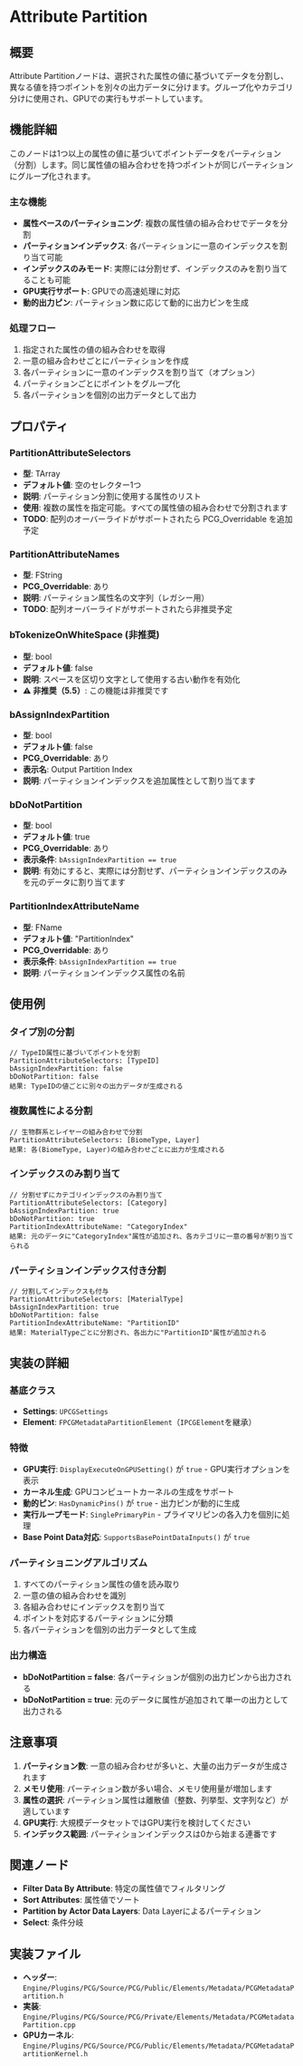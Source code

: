 # Attribute Partition

## 概要
Attribute Partitionノードは、選択された属性の値に基づいてデータを分割し、異なる値を持つポイントを別々の出力データに分けます。グループ化やカテゴリ分けに使用され、GPUでの実行もサポートしています。

## 機能詳細
このノードは1つ以上の属性の値に基づいてポイントデータをパーティション（分割）します。同じ属性値の組み合わせを持つポイントが同じパーティションにグループ化されます。

### 主な機能
- **属性ベースのパーティショニング**: 複数の属性値の組み合わせでデータを分割
- **パーティションインデックス**: 各パーティションに一意のインデックスを割り当て可能
- **インデックスのみモード**: 実際には分割せず、インデックスのみを割り当てることも可能
- **GPU実行サポート**: GPUでの高速処理に対応
- **動的出力ピン**: パーティション数に応じて動的に出力ピンを生成

### 処理フロー
1. 指定された属性の値の組み合わせを取得
2. 一意の組み合わせごとにパーティションを作成
3. 各パーティションに一意のインデックスを割り当て（オプション）
4. パーティションごとにポイントをグループ化
5. 各パーティションを個別の出力データとして出力

## プロパティ

### PartitionAttributeSelectors
- **型**: TArray<FPCGAttributePropertyInputSelector>
- **デフォルト値**: 空のセレクター1つ
- **説明**: パーティション分割に使用する属性のリスト
- **使用**: 複数の属性を指定可能。すべての属性値の組み合わせで分割されます
- **TODO**: 配列のオーバーライドがサポートされたら PCG_Overridable を追加予定

### PartitionAttributeNames
- **型**: FString
- **PCG_Overridable**: あり
- **説明**: パーティション属性名の文字列（レガシー用）
- **TODO**: 配列オーバーライドがサポートされたら非推奨予定

### bTokenizeOnWhiteSpace (非推奨)
- **型**: bool
- **デフォルト値**: false
- **説明**: スペースを区切り文字として使用する古い動作を有効化
- **⚠️ 非推奨（5.5）**: この機能は非推奨です

### bAssignIndexPartition
- **型**: bool
- **デフォルト値**: false
- **PCG_Overridable**: あり
- **表示名**: Output Partition Index
- **説明**: パーティションインデックスを追加属性として割り当てます

### bDoNotPartition
- **型**: bool
- **デフォルト値**: true
- **PCG_Overridable**: あり
- **表示条件**: `bAssignIndexPartition == true`
- **説明**: 有効にすると、実際には分割せず、パーティションインデックスのみを元のデータに割り当てます

### PartitionIndexAttributeName
- **型**: FName
- **デフォルト値**: "PartitionIndex"
- **PCG_Overridable**: あり
- **表示条件**: `bAssignIndexPartition == true`
- **説明**: パーティションインデックス属性の名前

## 使用例

### タイプ別の分割
```
// TypeID属性に基づいてポイントを分割
PartitionAttributeSelectors: [TypeID]
bAssignIndexPartition: false
bDoNotPartition: false
結果: TypeIDの値ごとに別々の出力データが生成される
```

### 複数属性による分割
```
// 生物群系とレイヤーの組み合わせで分割
PartitionAttributeSelectors: [BiomeType, Layer]
結果: 各(BiomeType, Layer)の組み合わせごとに出力が生成される
```

### インデックスのみ割り当て
```
// 分割せずにカテゴリインデックスのみ割り当て
PartitionAttributeSelectors: [Category]
bAssignIndexPartition: true
bDoNotPartition: true
PartitionIndexAttributeName: "CategoryIndex"
結果: 元のデータに"CategoryIndex"属性が追加され、各カテゴリに一意の番号が割り当てられる
```

### パーティションインデックス付き分割
```
// 分割してインデックスも付与
PartitionAttributeSelectors: [MaterialType]
bAssignIndexPartition: true
bDoNotPartition: false
PartitionIndexAttributeName: "PartitionID"
結果: MaterialTypeごとに分割され、各出力に"PartitionID"属性が追加される
```

## 実装の詳細

### 基底クラス
- **Settings**: `UPCGSettings`
- **Element**: `FPCGMetadataPartitionElement`（`IPCGElement`を継承）

### 特徴
- **GPU実行**: `DisplayExecuteOnGPUSetting()` が `true` - GPU実行オプションを表示
- **カーネル生成**: GPUコンピュートカーネルの生成をサポート
- **動的ピン**: `HasDynamicPins()` が `true` - 出力ピンが動的に生成
- **実行ループモード**: `SinglePrimaryPin` - プライマリピンの各入力を個別に処理
- **Base Point Data対応**: `SupportsBasePointDataInputs()` が `true`

### パーティショニングアルゴリズム
1. すべてのパーティション属性の値を読み取り
2. 一意の値の組み合わせを識別
3. 各組み合わせにインデックスを割り当て
4. ポイントを対応するパーティションに分類
5. 各パーティションを個別の出力データとして生成

### 出力構造
- **bDoNotPartition = false**: 各パーティションが個別の出力ピンから出力される
- **bDoNotPartition = true**: 元のデータに属性が追加されて単一の出力として出力される

## 注意事項

1. **パーティション数**: 一意の組み合わせが多いと、大量の出力データが生成されます
2. **メモリ使用**: パーティション数が多い場合、メモリ使用量が増加します
3. **属性の選択**: パーティション属性は離散値（整数、列挙型、文字列など）が適しています
4. **GPU実行**: 大規模データセットではGPU実行を検討してください
5. **インデックス範囲**: パーティションインデックスは0から始まる連番です

## 関連ノード
- **Filter Data By Attribute**: 特定の属性値でフィルタリング
- **Sort Attributes**: 属性値でソート
- **Partition by Actor Data Layers**: Data Layerによるパーティション
- **Select**: 条件分岐

## 実装ファイル
- **ヘッダー**: `Engine/Plugins/PCG/Source/PCG/Public/Elements/Metadata/PCGMetadataPartition.h`
- **実装**: `Engine/Plugins/PCG/Source/PCG/Private/Elements/Metadata/PCGMetadataPartition.cpp`
- **GPUカーネル**: `Engine/Plugins/PCG/Source/PCG/Public/Elements/Metadata/PCGMetadataPartitionKernel.h`
